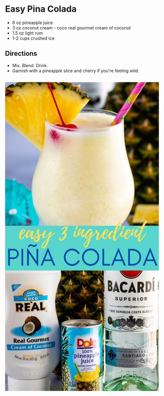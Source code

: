 # Easy Pina Colada

- 6 oz pineapple juice
- 3 oz coconut cream - coco real gourmet cream of coconut
- 1.5 oz light rum
- 1-2 cups crushed ice

## Directions

- Mix. Blend. Drink.
- Garnish with a pineapple slice and cherry if you're feeling wild.

## 

![image](../images/EASY-Pina-colada.jpg)